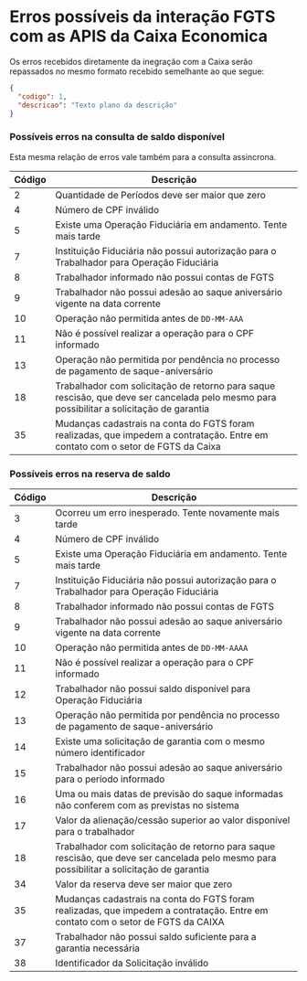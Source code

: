# Erros possíveis da interação FGTS com as APIS da Caixa Economica

Os erros recebidos diretamente da inegração com a Caixa serão repassados no mesmo formato recebido semelhante ao que segue:

```json
{
  "codigo": 1, 
  "descricao": "Texto plano da descrição"
}
```

### Possíveis erros na consulta de saldo disponível 

Esta mesma relação de erros vale também para a consulta assincrona.

| Código | Descrição                                                                                                                                 |
|--------|-------------------------------------------------------------------------------------------------------------------------------------------|
| 2      | Quantidade de Períodos deve ser maior que zero                                                                                            |
| 4      | Número de CPF inválido                                                                                                                    |
| 5      | Existe uma Operação Fiduciária em andamento. Tente mais tarde                                                                             |
| 7      | Instituição Fiduciária não possui autorização para o Trabalhador para Operação Fiduciária                                                 |
| 8      | Trabalhador informado não possui contas de FGTS                                                                                           |
| 9      | Trabalhador não possui adesão ao saque aniversário vigente na data corrente                                                               |
| 10     | Operação não permitida antes de `DD-MM-AAA`                                                                                               |
| 11     | Não é possível realizar a operação para o CPF informado                                                                                   |
| 13     | Operação não permitida por pendência no processo de pagamento de saque-aniversário                                                        |
| 18     | Trabalhador com solicitação de retorno para saque rescisão, que deve ser cancelada pelo mesmo para possibilitar a solicitação de garantia |
| 35     | Mudanças cadastrais na conta do FGTS foram realizadas, que impedem a contratação. Entre em contato com o setor de FGTS da Caixa           |

### Possíveis erros na reserva de saldo

| Código | Descrição                                                                                                                                 |
|--------|-------------------------------------------------------------------------------------------------------------------------------------------|
| 3      | Ocorreu um erro inesperado. Tente novamente mais tarde                                                                                    |
| 4      | Número de CPF inválido                                                                                                                    |
| 5      | Existe uma Operação Fiduciária em andamento. Tente mais tarde                                                                             |
| 7      | Instituição Fiduciária não possui autorização para o Trabalhador para Operação Fiduciária                                                 |
| 8      | Trabalhador informado não possui contas de FGTS                                                                                           |
| 9      | Trabalhador não possui adesão ao saque aniversário vigente na data corrente                                                               |
| 10     | Operação não permitida antes de `DD-MM-AAAA`                                                                                              |
| 11     | Não é possível realizar a operação para o CPF informado                                                                                   |
| 12     | Trabalhador não possui saldo disponível para Operação Fiduciária                                                                          |
| 13     | Operação não permitida por pendência no processo de pagamento de saque-aniversário                                                        |
| 14     | Existe uma solicitação de garantia com o mesmo número identificador                                                                       |
| 15     | Trabalhador não possui adesão ao saque aniversário para o período informado                                                               |
| 16     | Uma ou mais datas de previsão do saque informadas não conferem com as previstas no sistema                                                |
| 17     | Valor da alienação/cessão superior ao valor disponível para o trabalhador                                                                 |
| 18     | Trabalhador com solicitação de retorno para saque rescisão, que deve ser cancelada pelo mesmo para possibilitar a solicitação de garantia |
| 34     | Valor da reserva deve ser maior que zero                                                                                                  |
| 35     | Mudanças cadastrais na conta do FGTS foram realizadas, que impedem a contratação. Entre em contato com o setor de FGTS da CAIXA           |
| 37     | Trabalhador não possui saldo suficiente para a garantia necessária                                                                        |
| 38     | Identificador da Solicitação inválido                                                                                                     |